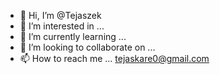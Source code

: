 - 👋 Hi, I’m @Tejaszek
- 👀 I’m interested in ...
- 🌱 I’m currently learning ...
- 💞️ I’m looking to collaborate on ...
- 📫 How to reach me ... tejaskare0@gmail.com 

<!---
Tejaszek/Tejaszek is a ✨ special ✨ repository because its `README.md` (this file) appears on your GitHub profile.
You can click the Preview link to take a look at your changes.
--->
